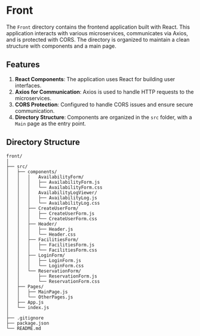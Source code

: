 # Front

The `Front` directory contains the frontend application built with React. This application interacts with various microservices, communicates via Axios, and is protected with CORS. The directory is organized to maintain a clean structure with components and a main page.

## Features

1. **React Components**: The application uses React for building user interfaces.
2. **Axios for Communication**: Axios is used to handle HTTP requests to the microservices.
3. **CORS Protection**: Configured to handle CORS issues and ensure secure communication.
4. **Directory Structure**: Components are organized in the `src` folder, with a `Main` page as the entry point.

## Directory Structure

```plaintext
front/
│
├── src/
│   ├── components/
│   │   │   AvailabilityForm/
│   │   │   ├── AvailabilityForm.js
│   │   │   └── AvailabilityForm.css
│   │   │   AvailabilityLogViewer/
│   │   │   ├── AvailabilityLog.js
│   │   │   └── AvailabilityLog.css
│   │   ├── CreateUserForm/
│   │   │   ├── CreateUserForm.js
│   │   │   └── CreateUserForm.css
│   │   ├── Header/
│   │   │   ├── Header.js
│   │   │   └── Header.css
│   │   ├── FacilitiesForm/
│   │   │   ├── FacilitiesForm.js
│   │   │   └── FacilitiesForm.css
│   │   ├── LoginForm/
│   │   │   ├── LoginForm.js
│   │   │   └── LoginForm.css
│   │   └── ReservationForm/
│   │       ├── ReservationForm.js
│   │       └── ReservationForm.css
│   ├── Pages/
│   │   ├── MainPage.js
│   │   └── OtherPages.js
│   ├── App.js
│   └── index.js
│
├── .gitignore
├── package.json
└── README.md

